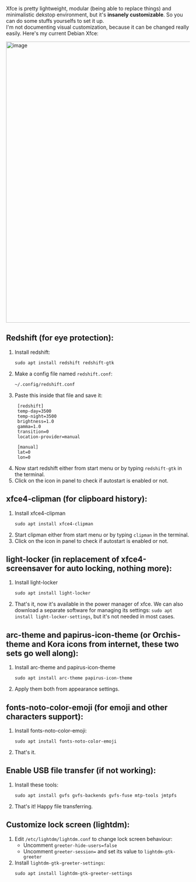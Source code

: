 Xfce is pretty lightweight, modular (being able to replace things) and minimalistic dekstop environment, but it's **insanely customizable**. So you can do some stuffs yourselfs to set it up. <br>
I'm not documenting visual customization, because it can be changed really easily. Here's my current Debian Xfce:

<img width="1366" height="768" alt="image" src="https://github.com/user-attachments/assets/35196a8c-00ea-4385-82eb-b09c271643cc" />


## Redshift (for eye protection):

1. Install redshift:
   ```
   sudo apt install redshift redshift-gtk
   ```
2. Make a config file named `redshift.conf`:
   ```
   ~/.config/redshift.conf
   ```
3. Paste this inside that file and save it:
   ```
    [redshift]
    temp-day=3500
    temp-night=3500
    brightness=1.0
    gamma=1.0
    transition=0
    location-provider=manual
    
    [manual]
    lat=0
    lon=0
   ```
4. Now start redshift either from start menu or by typing `redshift-gtk` in the terminal.
5. Click on the icon in panel to check if autostart is enabled or not.

## xfce4-clipman (for clipboard history):

1. Install xfce4-clipman
   ```
   sudo apt install xfce4-clipman
   ```
2. Start clipman either from start menu or by typing `clipman` in the terminal.
3. Click on the icon in panel to check if autostart is enabled or not.

## light-locker (in replacement of xfce4-screensaver for auto locking, nothing more):

1. Install light-locker
   ```
   sudo apt install light-locker
   ```
2. That's it, now it's available in the power manager of xfce. We can also download a separate software for managing its settings: `sudo apt install light-locker-settings`, but it's not needed in most cases.

## arc-theme and papirus-icon-theme (or Orchis-theme and Kora icons from internet, these two sets go well along):
 
1. Install arc-theme and papirus-icon-theme
   ```
   sudo apt install arc-theme papirus-icon-theme
   ```
2. Apply them both from appearance settings.

## fonts-noto-color-emoji (for emoji and other characters support):

1. Install fonts-noto-color-emoji:
   ```
   sudo apt install fonts-noto-color-emoji
   ```
2. That's it.

## Enable USB file transfer (if not working):

1. Install these tools:
   ```
   sudo apt install gvfs gvfs-backends gvfs-fuse mtp-tools jmtpfs
   ```
2. That's it! Happy file transferring.

## Customize lock screen (lightdm):

1. Edit `/etc/lightdm/lightdm.conf` to change lock screen behaviour:
   - Uncomment `greeter-hide-users=false`
   - Uncomment `greeter-session=` and set its value to `lightdm-gtk-greeter`
2. Install `lightdm-gtk-greeter-settings`:
   ```
   sudo apt install lightdm-gtk-greeter-settings
   ```
